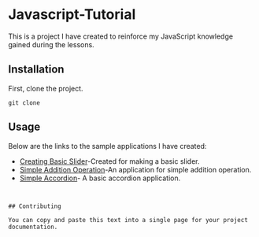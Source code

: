  # Javascript-Tutorial       
This is a project I have created to reinforce my JavaScript knowledge gained during the lessons.
## Installation
First, clone the project.

``` 
git clone
```
## Usage 
Below are the links to the sample applications I have created:

- [Creating Basic Slider](https://creating-basic-slider.netlify.app/)-Created for making a basic slider.
- [Simple Addition Operation](https://simple-addition-operation.netlify.app/)-An application for simple addition operation.
- [Simple Accordion](https://basic-accordion.netlify.app/)- A basic accordion application.


```


## Contributing

You can copy and paste this text into a single page for your project documentation.


